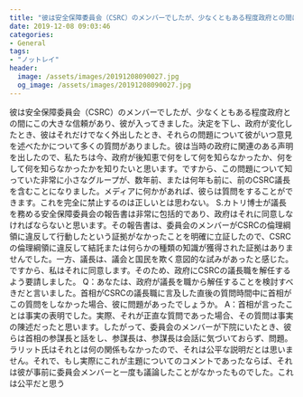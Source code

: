 ```yaml
---
title: "彼は安全保障委員会（CSRC）のメンバーでしたが、少なくともある程度政府との間にこの大きな信頼があり、彼が入ってきました。"
date: 2019-12-08 09:03:46
categories:
- General
tags:
- "ノットレイ"
header:
  image: /assets/images/20191208090027.jpg
  og_image: /assets/images/20191208090027.jpg
---
```


彼は安全保障委員会（CSRC）のメンバーでしたが、少なくともある程度政府との間にこの大きな信頼があり、彼が入ってきました。決定を下し、政府が変化したとき、彼はそれだけでなく外出したとき、それらの問題について彼がいつ意見を述べたかについて多くの質問がありました。彼は当時の政府に関連のある声明を出したので、私たちは今、政府が後知恵で何をして何を知らなかったか、何をして何を知らなかったかを知りたいと思います。ですから、この問題について知っていた非常に小さなグループが、数年前、または何年も前に、前のCSRC議長を含むことになりました。メディアに何かがあれば、彼らは質問をすることができます。これを完全に禁止するのは正しいとは思わない。 S.カトリ博士が議長を務める安全保障委員会の報告書は非常に包括的であり、政府はそれに同意しなければならないと思います。その報告書は、委員会のメンバーがCSRCの倫理綱領に違反して行動したという証拠がなかったことを明確に立証したので、CSRCの倫理綱領に違反して結託または何らかの種類の知識が獲得された証拠はありませんでした。一方、議長は、議会と国民を欺く意図的な試みがあったと感じた。ですから、私はそれに同意します。そのため、政府にCSRCの議長職を解任するよう要請しました。 Q：あなたは、政府が議長を職から解任することを検討すべきだと言いました。首相がCSRCの議長職に言及した直後の質問時間中に首相がこの質問をしなかった場合、彼に問題があったでしょうか。 A：首相が言ったことは事実の表明でした。実際、それが正直な質問であった場合、その質問は事実の陳述だったと思います。したがって、委員会のメンバーが下院にいたとき、彼らは首相の参謀長と話をし、参謀長は、参謀長は会話に気づいておらず、問題。ラリット氏はそれとは何の関係もなかったので、それは公平な説明だとは思いません。それで、もし実際にこれが主題についてのコメントであったならば、それは彼が事前に委員会メンバーと一度も議論したことがなかったものでした。これは公平だと思う
